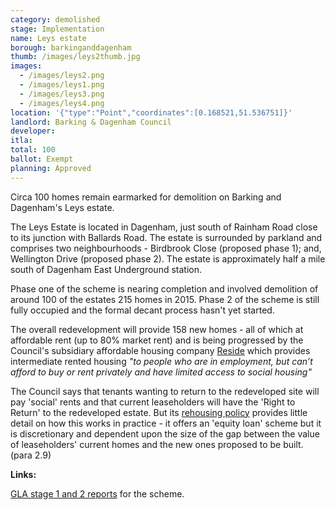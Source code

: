 ```yaml
---
category: demolished
stage: Implementation 
name: Leys estate 
borough: barkinganddagenham
thumb: /images/leys2thumb.jpg
images:
  - /images/leys2.png
  - /images/leys1.png
  - /images/leys3.png
  - /images/leys4.png
location: '{"type":"Point","coordinates":[0.168521,51.536751]}'
landlord: Barking & Dagenham Council
developer:
itla:
total: 100
ballot: Exempt
planning: Approved
---
```

Circa 100 homes remain earmarked for demolition on Barking and Dagenham's Leys estate.

The Leys Estate is located in Dagenham, just south of Rainham Road close to its junction with Ballards Road. The estate is surrounded by parkland and comprises two neighbourhoods - Birdbrook Close (proposed phase 1); and, Wellington Drive (proposed phase 2). The estate is approximately half a mile south of Dagenham East Underground station.

Phase one of the scheme is nearing completion and involved demolition of around 100 of the estates 215 homes in 2015. Phase 2 of the scheme is still fully occupied and the formal decant process hasn't yet started.

The overall redevelopment will provide 158 new homes - all of which at affordable rent (up to 80% market rent) and is being progressed by the Council's subsidiary affordable housing company [Reside](https://www.lbbd.gov.uk/affordable-rents-reside-housing) which provides intermediate rented housing _"to people who are in employment, but can’t afford to buy or rent privately and have limited access to social housing"_

The Council says that tenants wanting to return to the redeveloped site will pay 'social' rents and that current leaseholders will have the 'Right to Return' to the redeveloped estate. But its [rehousing policy](https://modgov.lbbd.gov.uk/Internet/documents/s131918/Estate%20Renewal%20Report.pdf) provides little detail on how this works in practice - it offers an 'equity loan' scheme but it is discretionary and dependent upon the size of the gap between the value of leaseholders' current homes and the new ones proposed to be built. (para 2.9) 

__Links:__

[GLA stage 1 and 2 reports](https://www.london.gov.uk/sites/default/files/public%3A//public%3A//PAWS/media_id_230987///the_leys_estate_report.pdf) for the scheme.
